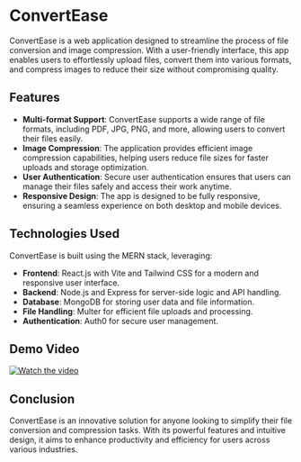 # ConvertEase

ConvertEase is a web application designed to streamline the process of file conversion and image compression. With a user-friendly interface, this app enables users to effortlessly upload files, convert them into various formats, and compress images to reduce their size without compromising quality.

## Features

- **Multi-format Support**: ConvertEase supports a wide range of file formats, including PDF, JPG, PNG, and more, allowing users to convert their files easily.
- **Image Compression**: The application provides efficient image compression capabilities, helping users reduce file sizes for faster uploads and storage optimization.
- **User Authentication**: Secure user authentication ensures that users can manage their files safely and access their work anytime.
- **Responsive Design**: The app is designed to be fully responsive, ensuring a seamless experience on both desktop and mobile devices.

## Technologies Used

ConvertEase is built using the MERN stack, leveraging:

- **Frontend**: React.js with Vite and Tailwind CSS for a modern and responsive user interface.
- **Backend**: Node.js and Express for server-side logic and API handling.
- **Database**: MongoDB for storing user data and file information.
- **File Handling**: Multer for efficient file uploads and processing.
- **Authentication**: Auth0 for secure user management.

## Demo Video

[![Watch the video](https://link-to-your-thumbnail-image.com)](https://drive.google.com/file/d/1ZuUWKzchmWgtXPkp0YRr7DGeTzBpJsZA/view?usp=sharing)

## Conclusion

ConvertEase is an innovative solution for anyone looking to simplify their file conversion and compression tasks. With its powerful features and intuitive design, it aims to enhance productivity and efficiency for users across various industries.
